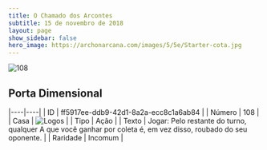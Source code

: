 ```yaml
---
title: O Chamado dos Arcontes
subtitle: 15 de novembro de 2018
layout: page
show_sidebar: false
hero_image: https://archonarcana.com/images/5/5e/Starter-cota.jpg
---
```


![108](https://cdn.keyforgegame.com/media/card_front/pt/341_108_XHW22F7FH9FM_pt.png)

## Porta Dimensional

|----|----|
| ID | ff5917ee-ddb9-42d1-8a2a-ecc8c1a6ab84 |
| Número | 108 |
| Casa | ![Logos](https://archonarcana.com/images/thumb/c/ce/Logos.png/22px-Logos.png "Logos") |
| Tipo | Ação |
| Texto | Jogar: Pelo restante do turno, qualquer A que você ganhar por coleta é, em vez disso, roubado do seu oponente. |
| Raridade | Incomum |
